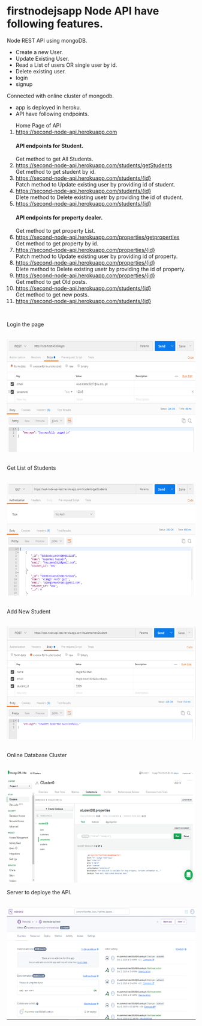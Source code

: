 # firstnodejsapp Node API have following features.
Node REST API using mongoDB.
<ul>
 <li>Create a new User.</li>
<li>Update Existing User.</li>
<li>Read  a List of users OR single user by id.</li>
<li>Delete existing user.</li>
<li>login</li>
<li>signup</li>
</ul>

Connected with online cluster of mongodb.
<ul>
  <li>app is deployed in heroku.</li>
  <li>API have following endpoints.</li>
</ul>
<ol>
  Home Page of API
  <li><a href = "https://second-node-api.herokuapp.com/">https://second-node-api.herokuapp.com</a></li>
  <h4> API endpoints for Student.</h4>
  Get method to get All Students.
  <li><a href = "https://second-node-api.herokuapp.com/students/getStudents">https://second-node-api.herokuapp.com/students/getStudents</a></li>
  Get method to get student by id.
  <li><a href = "https://second-node-api.herokuapp.com/students/{id}">https://second-node-api.herokuapp.com/students/{id}</a></li>
  Patch method to Update existing user by providing id of student.
  <li><a href = "https://second-node-api.herokuapp.com/students/{id}">https://second-node-api.herokuapp.com/students/{id}</a></li>
  Dlete method to Delete existing usetr by providing the id of student.
  <li><a href = "https://second-node-api.herokuapp.com/students/{id}">https://second-node-api.herokuapp.com/students/{id}</a></li>
  <h4> API endpoints for property dealer.</h4>
  Get method to get property List.
  <li><a href = "https://second-node-api.herokuapp.com/properties/getproperties">https://second-node-api.herokuapp.com/properties/getproperties</a></li>
  Get method to get property by id.
  <li><a href = "https://second-node-api.herokuapp.com/properties/{id}">https://second-node-api.herokuapp.com/properties/{id}</a></li>
  Patch method to Update existing user by providing id of property.
  <li><a href = "https://second-node-api.herokuapp.com/properties/{id}">https://second-node-api.herokuapp.com/properties/{id}</a></li>
  Dlete method to Delete existing usetr by providing the id of property.
  <li><a href = "https://second-node-api.herokuapp.com/properties/{id}">https://second-node-api.herokuapp.com/properties/{id}</a></li>
  Get method to get Old posts.
  <li><a href = "https://second-node-api.herokuapp.com/posts/oldposts">https://second-node-api.herokuapp.com/students/{id}</a></li>
  Get method to get new posts.
  <li><a href = "https://second-node-api.herokuapp.com/posts/newPosts">https://second-node-api.herokuapp.com/students/{id}</a></li>
</ol>  

<br><p>Login the page</p><br>
<img src="assets/login.png" width="700" height="300"><br>
<br><p>Get List of Students</p><br>
<img src="assets/getstudents.PNG" width="700" height="300"><br>
<br><p>Add New Student</p><br>
<img src="assets/newstudent.PNG" width="700" height="300"><br>
<br><p>Online Database Cluster</p><br>
<img src="assets/mongoDB.PNG" width="700" height="300"><br>
<p>Server to deploye the API.</p><br>
<img src="assets/heroku.PNG" width="700" height="300"><br>
